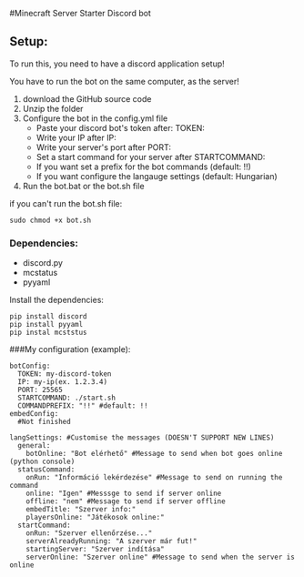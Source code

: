 #Minecraft Server Starter Discord bot

## Setup:

To run this, you need to have a discord application setup!

You have to run the bot on the same computer, as the server!

1. download the GitHub source code
2. Unzip the folder
3. Configure the bot in the config.yml file
     - Paste your discord bot's token after: TOKEN:
     - Write your IP after IP:
     - Write your server's port after PORT: 
     - Set a start command for your server after STARTCOMMAND: 
     - If you want set a prefix for the bot commands (default: !!)
     - If you want configure the langauge settings (default: Hungarian)
4. Run the bot.bat or the bot.sh file

if you can't run the bot.sh file:
```
sudo chmod +x bot.sh
```

### Dependencies:

- discord.py
- mcstatus
- pyyaml

Install the dependencies:
```
pip install discord
pip install pyyaml
pip instal mcststus
```

###My configuration (example):
```
botConfig:
  TOKEN: my-discord-token
  IP: my-ip(ex. 1.2.3.4)
  PORT: 25565
  STARTCOMMAND: ./start.sh
  COMMANDPREFIX: "!!" #default: !!
embedConfig:
  #Not finished

langSettings: #Customise the messages (DOESN'T SUPPORT NEW LINES)
  general:
    botOnline: "Bot elérhető" #Message to send when bot goes online (python console)
  statusCommand:
    onRun: "Információ lekérdezése" #Message to send on running the command
    online: "Igen" #Messsge to send if server online
    offline: "nem" #Message to send if server offline
    embedTitle: "Szerver info:" 
    playersOnline: "Játékosok online:" 
  startCommand:
    onRun: "Szerver ellenőrzése..."
    serverAlreadyRunning: "A szerver már fut!"
    startingServer: "Szerver indítása"
    serverOnline: "Szerver online" #Message to send when the server is online
```